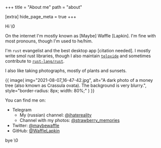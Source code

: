+++
title = "About me"
path = "about"

[extra]
hide_page_meta = true
+++

Hi \0

On the internet I'm mostly known as \[Maybe\] Waffle \[Lapkin\]. 
I'm fine with most pronouns, though I'm used to he/him. 

I'm `rust` evangelist and the best desktop app \[citation needed\]. 
I mostly write smol rust libraries, though I also maintain [`teloxide`] and sometimes contribute to [`rust-lang/rust`].

[`rust-lang/rust`]: https://github.com/rust-lang/rust
[`teloxide`]: https://github.com/teloxide

I also like taking photographs, mostly of plants and sunsets.

{{ 
  image(
      img="2021-08-07_16-47-42.jpg", 
      alt="A dark photo of a money tree (also kmown as Crassula ovata). The background is very blurry.", 
      style="border-radius: 8px; width: 80%;"
  )
}}

You can find me on:

- Telegram
  - My (russian) channel: [@ihatereality]
  - Channel with my photos: [@strawberry_memories]
- Twitter: [@maybewaffle]
- GitHub: [@WaffleLapkin]

[@ihatereality]: https://t.me/ihatereality
[@strawberry_memories]: https://t.me/strawberry_memories
[@maybewaffle]: https://twitter.com/maybewaffle
[@WaffleLapkin]: https://github.com/WaffleLapkin

bye \0
